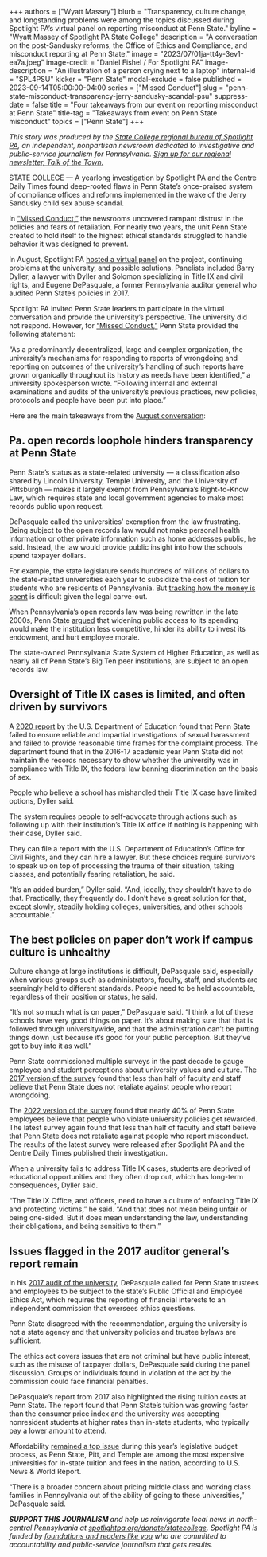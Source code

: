 +++
authors = ["Wyatt Massey"]
blurb = "Transparency, culture change, and longstanding problems were among the topics discussed during Spotlight PA’s virtual panel on reporting misconduct at Penn State."
byline = "Wyatt Massey of Spotlight PA State College"
description = "A conversation on the post-Sandusky reforms, the Office of Ethics and Compliance, and misconduct reporting at Penn State."
image = "2023/07/01ja-tt4y-3ev1-ea7a.jpeg"
image-credit = "Daniel Fishel / For Spotlight PA"
image-description = "An illustration of a person crying next to a laptop"
internal-id = "SPL4PSU"
kicker = "Penn State"
modal-exclude = false
published = 2023-09-14T05:00:00-04:00
series = ["Missed Conduct"]
slug = "penn-state-misconduct-transparency-jerry-sandusky-scandal-psu"
suppress-date = false
title = "Four takeaways from our event on reporting misconduct at Penn State"
title-tag = "Takeaways from event on Penn State misconduct"
topics = ["Penn State"]
+++

<em>This story was produced by the </em><a href="https://www.spotlightpa.org/statecollege"><em>State College regional bureau of Spotlight PA</em></a><em>, an independent, nonpartisan newsroom dedicated to investigative and public-service journalism for Pennsylvania. </em><a href="https://www.spotlightpa.org/newsletters/talkofthetown"><em>Sign up for our regional newsletter, Talk of the Town.</em></a>

STATE COLLEGE — A yearlong investigation by Spotlight PA and the Centre Daily Times found deep-rooted flaws in Penn State’s once-praised system of compliance offices and reforms implemented in the wake of the Jerry Sandusky child sex abuse scandal.

In <a href="https://www.spotlightpa.org/statecollege/2023/07/penn-state-sandusky-accountability-transparency-misconduct-retaliation/">“Missed Conduct,”</a> the newsrooms uncovered rampant distrust in the policies and fears of retaliation. For nearly two years, the unit Penn State created to hold itself to the highest ethical standards struggled to handle behavior it was designed to prevent.

In August, Spotlight PA <a href="https://www.spotlightpa.org/statecollege/2023/08/pennsylvania-penn-state-sandusky-misconduct-investigation-event/">hosted a virtual panel</a> on the project, continuing problems at the university, and possible solutions. Panelists included Barry Dyller, a lawyer with Dyller and Solomon specializing in Title IX and civil rights, and Eugene DePasquale, a former Pennsylvania auditor general who audited Penn State’s policies in 2017.

<script src="https://www.spotlightpa.org/embed.js" async></script><div data-spl-embed-version="1" data-spl-src="https://www.spotlightpa.org/embeds/newsletter/?cta=Sign%20up%20for%20our%20new%20regional%20newsletter%2C%20%3Cb%3ETalk%20of%20the%20Town%3C%2Fb%3E%2C%20and%20get%20all%20the%20news%20and%20notes%20from%20State%20College%20and%20north-central%20PA.&button=Sign%20Up%20Now&preselect=state_college&eyebrow=DON'T%20MISS%20A%20BEAT"></div>

Spotlight PA invited Penn State leaders to participate in the virtual conversation and provide the university’s perspective. The university did not respond. However, for <a href="https://www.spotlightpa.org/statecollege/2023/07/penn-state-sandusky-accountability-transparency-misconduct-retaliation/">“Missed Conduct,”</a> Penn State provided the following statement:

“As a predominantly decentralized, large and complex organization, the university’s mechanisms for responding to reports of wrongdoing and reporting on outcomes of the university’s handling of such reports have grown organically throughout its history as needs have been identified,” a university spokesperson wrote. “Following internal and external examinations and audits of the university’s previous practices, new policies, protocols and people have been put into place.”

Here are the main takeaways from the <a href="https://www.spotlightpa.org/statecollege/2023/08/pennsylvania-penn-state-sandusky-misconduct-investigation-event/">August conversation</a>:

## Pa. open records loophole hinders transparency at Penn State

Penn State’s status as a state-related university — a classification also shared by Lincoln University, Temple University, and the University of Pittsburgh — makes it largely exempt from Pennsylvania’s Right-to-Know Law, which requires state and local government agencies to make most records public upon request.

DePasquale called the universities’ exemption from the law frustrating. Being subject to the open records law would not make personal health information or other private information such as home addresses public, he said. Instead, the law would provide public insight into how the schools spend taxpayer dollars.

For example, the state legislature sends hundreds of millions of dollars to the state-related universities each year to subsidize the cost of tuition for students who are residents of Pennsylvania. But <a href="https://www.spotlightpa.org/statecollege/2023/06/penn-state-pitt-temple-lincoln-pa-budget-appropriations/">tracking how the money is spent</a> is difficult given the legal carve-out.

When Pennsylvania’s open records law was being rewritten in the late 2000s, Penn State <a href="https://www.legis.state.pa.us/WU01/LI/TR/Transcripts/2007_0189_0011_TSTMNY.pdf">argued</a> that widening public access to its spending would make the institution less competitive, hinder its ability to invest its endowment, and hurt employee morale.

The state-owned Pennsylvania State System of Higher Education, as well as nearly all of Penn State’s Big Ten peer institutions, are subject to an open records law.

## Oversight of Title IX cases is limited, and often driven by survivors

A <a href="https://www2.ed.gov/about/offices/list/ocr/docs/investigations/more/03146001-a.pdf">2020 report</a> by the U.S. Department of Education found that Penn State failed to ensure reliable and impartial investigations of sexual harassment and failed to provide reasonable time frames for the complaint process. The department found that in the 2016-17 academic year Penn State did not maintain the records necessary to show whether the university was in compliance with Title IX, the federal law banning discrimination on the basis of sex.

People who believe a school has mishandled their Title IX case have limited options, Dyller said.

The system requires people to self-advocate through actions such as following up with their institution’s Title IX office if nothing is happening with their case, Dyller said.

They can file a report with the U.S. Department of Education’s Office for Civil Rights, and they can hire a lawyer. But these choices require survivors to speak up on top of processing the trauma of their situation, taking classes, and potentially fearing retaliation, he said.

“It’s an added burden,” Dyller said. “And, ideally, they shouldn’t have to do that. Practically, they frequently do. I don’t have a great solution for that, except slowly, steadily holding colleges, universities, and other schools accountable.”

<script src="https://www.spotlightpa.org/embed.js" async></script><div data-spl-embed-version="1" data-spl-src="https://www.spotlightpa.org/embeds/donate/"></div>

## The best policies on paper don’t work if campus culture is unhealthy

Culture change at large institutions is difficult, DePasquale said, especially when various groups such as administrators, faculty, staff, and students are seemingly held to different standards. People need to be held accountable, regardless of their position or status, he said.

“It’s not so much what is on paper,” DePasquale said. “I think a lot of these schools have very good things on paper. It’s about making sure that that is followed through universitywide, and that the administration can’t be putting things down just because it’s good for your public perception. But they’ve got to buy into it as well.”

Penn State commissioned multiple surveys in the past decade to gauge employee and student perceptions about university values and culture. The <a href="https://www.psu.edu/news/administration/story/university-releases-2017-values-and-culture-survey-results/">2017 version of the survey</a> found that less than half of faculty and staff believe that Penn State does not retaliate against people who report wrongdoing.

The <a href="https://www.psu.edu/news/administration/story/living-our-values-survey-results-released/?utm_audience=Faculty&amp;utm_source=newswire&amp;utm_medium=email&amp;utm_campaign=Penn%20State%20Today&amp;utm_content=08-23-2023-20-59&amp;utm_term=featured">2022 version of the survey</a> found that nearly 40% of Penn State employees believe that people who violate university policies get rewarded. The latest survey again found that less than half of faculty and staff believe that Penn State does not retaliate against people who report misconduct. The results of the latest survey were released after Spotlight PA and the Centre Daily Times published their investigation.

When a university fails to address Title IX cases, students are deprived of educational opportunities and they often drop out, which has long-term consequences, Dyller said.

“The Title IX Office, and officers, need to have a culture of enforcing Title IX and protecting victims,” he said. “And that does not mean being unfair or being one-sided. But it does mean understanding the law, understanding their obligations, and being sensitive to them.”

## Issues flagged in the 2017 auditor general’s report remain <strong></strong>

In his <a href="https://www.paauditor.gov/Media/Default/Reports/PSU%20Audit%20Report.pdf">2017 audit of the university</a>, DePasquale called for Penn State trustees and employees to be subject to the state’s Public Official and Employee Ethics Act, which requires the reporting of financial interests to an independent commission that oversees ethics questions.

Penn State disagreed with the recommendation, arguing the university is not a state agency and that university policies and trustee bylaws are sufficient.

The ethics act covers issues that are not criminal but have public interest, such as the misuse of taxpayer dollars, DePasquale said during the panel discussion. Groups or individuals found in violation of the act by the commission could face financial penalties.

DePasquale’s report from 2017 also highlighted the rising tuition costs at Penn State. The report found that Penn State’s tuition was growing faster than the consumer price index and the university was accepting nonresident students at higher rates than in-state students, who typically pay a lower amount to attend.

Affordability <a href="https://www.spotlightpa.org/statecollege/2023/04/penn-state-pitt-tuition-pennsylvania-budget-shapiro/">remained a top issue</a> during this year’s legislative budget process, as Penn State, Pitt, and Temple are among the most expensive universities for in-state tuition and fees in the nation, according to U.S. News &amp; World Report.

“There is a broader concern about pricing middle class and working class families in Pennsylvania out of the ability of going to these universities,” DePasquale said.

<script src="https://www.spotlightpa.org/embed.js" async></script><div data-spl-embed-version="1" data-spl-src="https://www.spotlightpa.org/embeds/tips/?tip_text=Do%20you%20have%20a%20tip%20about%20Penn%20State%3F%20We%20want%20to%20hear%20from%20you."></div>

<strong><em>SUPPORT THIS JOURNALISM </em></strong><em>and help us reinvigorate local news in north-central Pennsylvania at </em><a href="https://www.spotlightpa.org/donate/statecollege"><em>spotlightpa.org/donate/statecollege</em></a><em>. Spotlight PA is funded by </em><a href="https://www.spotlightpa.org/support"><em>foundations and readers like you</em></a><em> who are committed to accountability and public-service journalism that gets results.</em>

